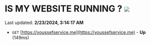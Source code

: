 # IS MY WEBSITE RUNNING ? [![](https://img.shields.io/static/v1?label=Sponsor&message=%E2%9D%A4&logo=GitHub&color=%23fe8e86)](https://github.com/sponsors/<username>)

Last updated: **2/23/2024, 3:14:17 AM**

- `GET` [https://youssefservice.me](https://youssefservice.me) - **Up** (149ms)
